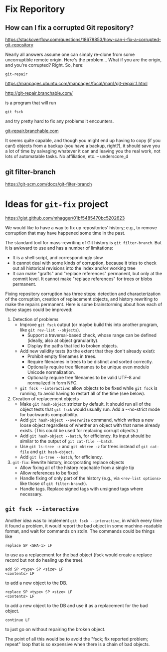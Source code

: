 # Fix Reporitory

## How can I fix a corrupted Git repository?

https://stackoverflow.com/questions/18678853/how-can-i-fix-a-corrupted-git-repository

Nearly all answers assume one can simply re-clone from some uncorruptible remote origin. Here's the problem...
What if you are the origin, and you're corrupted? Right. So, here: 

`git-repair` 

https://manpages.ubuntu.com/manpages/focal/man1/git-repair.1.html

http://git-repair.branchable.com/

is a program that will run

`git fsck` 

and try pretty hard to fix any problems it encounters.

[ git-repair.branchable.com](https://git-repair.branchable.com/) 

It seems quite capable, and though you might end up having to copy (if you can!) objects from a backup (you have a backup, right?), it should save you a lot of time by salvaging whatever it can and leaving you the real work, not lots of automatable tasks. No affiliation, etc. – 
underscore_d


## git filter-branch

https://git-scm.com/docs/git-filter-branch

  
Ideas for `git-fix` project
===========================

https://gist.github.com/mhagger/01bf5485470bc5202623


We would like to have a way to fix up repositories' history; e.g., to remove corruption that may have happened some time in the past.

The standard tool for mass-rewriting of Git history is `git filter-branch`.  But it is awkward to use and has a number of limitations:

* It is a shell script, and correspondingly slow
* It cannot deal with some kinds of corruption, because it tries to check out all historical revisions into the index and/or working tree
* It can make "grafts" and "replace references" permanent, but only at the commit level.  It cannot make "replace references" for trees or blobs permanent.

Fixing repository corruption has three steps: detection and characterization of the corruption, creation of replacement objects, and history rewriting to make the repairs permanent.  Here is some brainstorming about how each of these stages could be improved:

1.  Detection of problems
    * Improve `git fsck` output (or maybe build this into another program, like `git rev-list --objects`).
      * Support a traversal-based check, whose range can be defined (ideally, also at object granularity).
      * Display the paths that led to broken objects.
    * Add new validity tests (to the extent that they don't already exist):
      * Prohibit empty filenames in trees.
      * Require filenames in trees to be distinct and sorted correctly.
      * Optionally require tree filenames to be unique even modulo Unicode normalization.
      * Optionally require tree filenames to be valid UTF-8 and normalized in form NFC.
    * `git fsck --interactive`: allow objects to be fixed while `git fsck` is running, to avoid having to restart all of the time (see below).
2.  Creation of replacement objects
    * Make `git hash-object` stricter by default.  It should run all of the object tests that `git fsck` would usually run.  Add a --no-strict mode for backwards compatibility.
    * Add `git hash-object --overwrite` command, which writes a new loose object regardless of whether an object with that name already exists.  (This could be used for replacing corrupt objects.)
    * Add `git hash-object --batch`, for efficiency.  Its input should be similar to the output of `git cat-file --batch`.
    * Use `git ls-tree -z` and `git mktree -z` for trees instead of `git cat-file` and `git hash-object`.
    * Add `git ls-tree --batch`, for efficiency.
3.  `git-fix`: Rewrite history, incorporating replace objects
    * Allow fixing all of the history reachable from a single tip
    * Allow references to be fixed
    * Handle fixing of only part of the history (e.g., via `<rev-list options>` like those of `git filter-branch`).
    * Handle tags.  Replace signed tags with unsigned tags where necessary.


## `git fsck --interactive`

Another idea was to implement `git fsck --interactive`, in which every time it found a problem, it would report the bad object in some machine-readable format, and wait for commands on stdin.  The commands could be things like

    replace SP <SHA-1> LF

to use as a replacement for the bad object (fsck would create a replace record but not do healing up the tree).

    add SP <type> SP <size> LF
    <contents> LF

to add a new object to the DB.

    replace SP <type> SP <size> LF
    <contents> LF

to add a new object to the DB and use it as a replacement for the bad object.

    continue LF

to just go on without repairing the broken object.

The point of all this would be to avoid the "fsck; fix reported problem; repeat" loop that is so expensive when there is a chain of bad objects.
